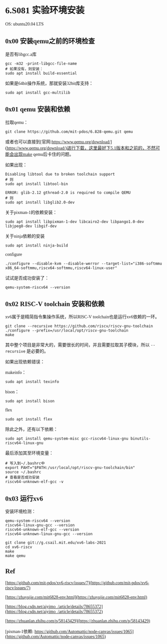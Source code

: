 <font face="Monaco">

# 6.S081 实验环境安装

OS: ubuntu20.04 LTS

## 0x00 安装qemu之前的环境检查

是否有libgcc.a库

```shell
gcc -m32 -print-libgcc-file-name
# 如果没有，则安装：
sudo apt install build-essential
```

如果是64bit操作系统，那就安装32bit库支持：

```shell
sudo apt install gcc-multilib
```

## 0x01 qemu 安装和依赖

拉取qemu：

```shell
git clone https://github.com/mit-pdos/6.828-qemu.git qemu
```

或者也可以直接到[官网:https://www.qemu.org/download/](https://www.qemu.org/download/)进行下载，这里最好下5.1版本和之前的，不然可能会出现make qemu后卡住的问题。

如果出现：

```shell
Disabling libtool due to broken toolchain support
# 则
sudo apt install libtool-bin
```

```shell
ERROR: glib-2.12 gthread-2.0 is required to compile QEMU
# 则
sudo apt install libglib2.0-dev
```

关于pixman-1的依赖安装：

```shell
sudo apt install libpixman-1-dev libcairo2-dev libpango1.0-dev libjpeg8-dev libgif-dev
```

关于ninja依赖的安装

```shell
sudo apt install ninja-build
```

configure

```shell
./configure --disable-kvm --disable-werror --target-list="i386-softmmu x86_64-softmmu,riscv64-softmmu,riscv64-linux-user"
```

试试是否成功安装了：

```shell
qemu-system-riscv64 --version
```

## 0x02 RISC-V toolchain 安装和依赖

xv6属于是精简指令集操作系统，所以RISC-V toolchain也是运行xv6依赖的一环。

```shell
git clone --recursive https://github.com/riscv/riscv-gnu-toolchain
./configure --prefix=/usr/local/opt/riscv-gnu-toolchain
make
```

其中整个项目是非常大的，需要很长的时间，并且需要拉取其子模块，所以 `--recursive` 是必要的。

如果出现依赖错误：

makeinfo：

```shell
sudo apt install texinfo
```

bison：

```shell
sudo apt install bison
```

flex

```shell
sudo apt install flex
```

除此之外，还有以下依赖：

```shell
sudo apt install qemu-system-misc gcc-riscv64-linux-gnu binutils-riscv64-linux-gnu
```

最后添加其至环境变量：

```shell
# 写入到~/.bashrc中
export PAHT="$PATH:/usr/local/opt/riscv-gnu-toolchain/bin"
source ~/.bashrc
# 查看是否成功安装
riscv64-unknown-elf-gcc -v
```

## 0x03 运行xv6

安装环境检测：

```shell
qemu-system-riscv64 --version
riscv64-linux-gnu-gcc --version
riscv64-unknown-elf-gcc --version
riscv64-unknown-linux-gnu-gcc --version
```

```shell
git clone git://g.csail.mit.edu/xv6-labs-2021
cd xv6-riscv
make
make qemu
```


## Ref

[https://github.com/mit-pdos/xv6-riscv/issues/7](https://github.com/mit-pdos/xv6-riscv/issues/7)

[https://zhayujie.com/mit6828-env.html](https://zhayujie.com/mit6828-env.html)

[https://blog.csdn.net/aiyimo_/article/details/78655372](https://blog.csdn.net/aiyimo_/article/details/78655372)

[https://zhuanlan.zhihu.com/p/58143429](https://zhuanlan.zhihu.com/p/58143429)

[pixman-1依赖: https://github.com/Automattic/node-canvas/issues/1065](https://github.com/Automattic/node-canvas/issues/1065)

</font>